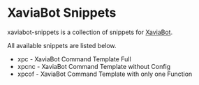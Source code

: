 # XaviaBot Snippets

xaviabot-snippets is a collection of snippets for [XaviaBot](https://github.com/XaviaTeam/XaviaBot).

All available snippets are listed below.

- xpc - XaviaBot Command Template Full
- xpcnc - XaviaBot Command Template without Config
- xpcof - XaviaBot Command Template with only one Function

